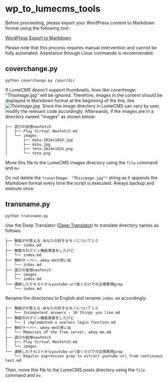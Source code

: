 # wp_to_lumecms_tools

Before proceeding, please export your WordPress content to Markdown format using the following tool:

[WordPress Export to Markdown](https://github.com/lonekorean/wordpress-export-to-markdown)

Please note that this process requires manual intervention and cannot be fully automated. Assistance through Linux commands is recommended.

## coverchange.py
```
python coverchange.py /your/dir
```

If LumeCMS doesn't support thumbnails, lines like *coverImage: "Thisimage.jpg"* will be ignored. Therefore, images in the content should be displayed in Markdown format at the beginning of the line, like *![Thisimage.jpg](/uploads/Thisimage.jpg)*. Since the image directory in LumeCMS can vary by user, modify the relevant code accordingly. Afterwards, if the images are in a directory named "images" as shown below:

```
├── 遊びの仮想neofetch
│   ├── Play Virtual Neofetch.md
│   └── images
│       ├── miku-1024x1024.jpg
│       ├── miku.jpg
│       ├── teto-1024x1024.png
│       └── teto.png
```

Move this file to the LumeCMS images directory using the `file` command and `mv`.

Do not delete the `*coverImage: "Thisimage.jpg"*` string as it appends the Markdown format every time the script is executed. Always backup and execute once.

## transname.py
```
python transname.py
```

Use the Deep Translator ([Deep Translator](https://github.com/prataffel/deep_translator)) to translate directory names as follows:

```
├── 無能がが答える-あなたの好きなモノについて１０
│   └── index.md
├── 無能のログイン機能実装をしたけど
│   └── index.md
├── 無料サーバー、wkey-meの思い出
│   └── index.md
├── 遊びの仮想neofetch
│   ├── images
│   └── index.md
└── 連続したテキストからyoutube-url抜くだけでの正規表現grep
    └── index.md
```

Rename the directories to English and rename `index.md` accordingly:

```
├── 無能がが答える-あなたの好きなモノについて１０
│   └── Incompetent answers - 10 things you like.md
├── 無能のログイン機能実装をしたけど
│   └── I implemented a useless login function.md
├── 無料サーバー、wkey-meの思い出
│   └── Memories of the free server, wkey-me.md
├── 遊びの仮想neofetch
│   ├── Play Virtual Neofetch.md
│   └── images
└── 連続したテキストからyoutube-url抜くだけでの正規表現grep
    └── Regular expression grep to extract youtube-url from continuous text.md
```

Then, move this file to the LumeCMS posts directory using the `file` command and `mv`.


